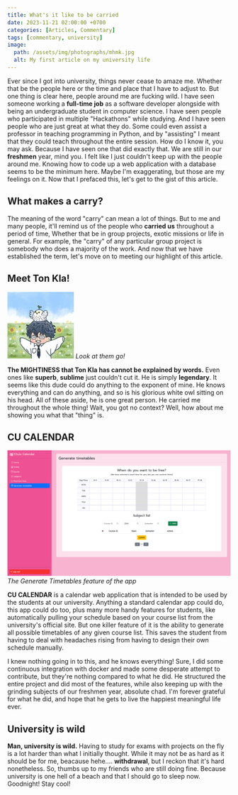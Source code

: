 ```yaml
---
title: What's it like to be carried
date: 2023-11-21 02:00:00 +0700
categories: [Articles, Commentary]
tags: [commentary, university]
image:
  path: /assets/img/photographs/mhmk.jpg
  alt: My first article on my university life
---
```


Ever since I got into university, things never cease to amaze me.
Whether that be the people here or the time and place that I have to adjust to.
But one thing is clear here, people around me are fucking wild.
I have seen someone working a **full-time job** as a software developer
alongside with being an undergraduate student in computer science.
I have seen people who participated in multiple "Hackathons" while studying.
And I have seen people who are just great at what they do.
Some could even assist a professor in teaching programming in Python,
and by "assisting" I meant that they could teach throughout the entire session.
How do I know it, you may ask. Because I have seen one that did exactly that.
We are still in our **freshmen** year, mind you.
I felt like I just couldn't keep up with the people around me.
Knowing how to code up a web application with a database seems to be the minimum here.
Maybe I'm exaggerating, but those are my feelings on it.
Now that I prefaced this, let's get to the gist of this article.

## What makes a carry?

The meaning of the word "carry" can mean a lot of things.
But to me and many people, it'll remind us of the people who **carried us** throughout a period of time,
Whether that be in group projects, exotic missions or life in general.
For example, the "carry" of any particular group project is somebody who does a majority of the work.
And now that we have established the term, let's move on to meeting our highlight of this article.

## Meet Ton Kla!

![THE LEGEND HIMSELF](/assets/img/illustrations/katoeiei.jpg)
_Look at them go!_

**The MIGHTINESS that Ton Kla has cannot be explained by words.**
Even ones like **superb**, **sublime** just couldn't cut it.
He is simply **legendary**. It seems like this dude could do anything to the exponent of mine.
He knows everything and can do anything, and so is his glorious white owl sitting on his head.
All of these aside, he is one great person. He carried me throughout the whole thing!
Wait, you got no context? Well, how about me showing you what that "thing" is.

## CU CALENDAR

![GENERATE TIMETABLES!](/assets/img/screenshots/cucalen.png)
_The Generate Timetables feature of the app_

**CU CALENDAR** is a calendar web application that is intended to be used by the students at our university.
Anything a standard calendar app could do, this app could do too, plus many more handy features for students,
like automatically pulling your schedule based on your course list from the university's official site.
But one killer feature of it is the ability to generate all possible timetables of any given course list.
This saves the student from having to deal with headaches rising from having to design their own schedule manually.

I knew nothing going in to this, and he knows everything!
Sure, I did some continuous integration with docker and made some desperate attempt to contribute,
but they're nothing compared to what he did. He structured the entire project and did most of the features,
while also keeping up with the grinding subjects of our freshmen year, absolute chad.
I'm forever grateful for what he did, and hope that he gets to live the happiest meaningful life ever.

## University is wild

**Man, university is wild.**
Having to study for exams with projects on the fly is a lot harder than what I initially thought.
While it may not be as hard as it should be for me, beacause hehe.... **withdrawal**,
but I reckon that it's hard nonetheless. So, thumbs up to my friends who are still doing fine.
Because university is one hell of a beach and that I should go to sleep now. Goodnight! Stay cool!


